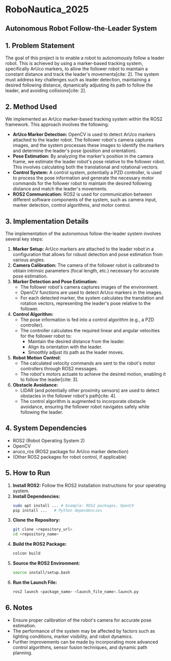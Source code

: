 # RoboNautica_2025

## Autonomous Robot Follow-the-Leader System

## 1. Problem Statement

The goal of this project is to enable a robot to autonomously follow a leader robot. This is achieved by using a marker-based tracking system, specifically ArUco markers, to allow the follower robot to maintain a constant distance and track the leader's movements[cite: 2]. The system must address key challenges such as leader detection, maintaining a desired following distance, dynamically adjusting its path to follow the leader, and avoiding collisions[cite: 2].

## 2. Method Used

We implemented an ArUco marker-based tracking system within the ROS2 framework. This approach involves the following:

* **ArUco Marker Detection:** OpenCV is used to detect ArUco markers attached to the leader robot. The follower robot's camera captures images, and the system processes these images to identify the markers and determine the leader's pose (position and orientation).
* **Pose Estimation:** By analyzing the marker's position in the camera frame, we estimate the leader robot's pose relative to the follower robot. This involves calculating both the translational and rotational vectors.
* **Control System:** A control system, potentially a PZD controller, is used to process the pose information and generate the necessary motor commands for the follower robot to maintain the desired following distance and match the leader's movements.
* **ROS2 Communication:** ROS2 is used for communication between different software components of the system, such as camera input, marker detection, control algorithms, and motor control.

## 3. Implementation Details

The implementation of the autonomous follow-the-leader system involves several key steps:

1.  **Marker Setup:** ArUco markers are attached to the leader robot in a configuration that allows for robust detection and pose estimation from various angles.
2.  **Camera Calibration:** The camera of the follower robot is calibrated to obtain intrinsic parameters (focal length, etc.) necessary for accurate pose estimation.
3.  **Marker Detection and Pose Estimation:**
    * The follower robot's camera captures images of the environment.
    * OpenCV functions are used to detect ArUco markers in the images.
    * For each detected marker, the system calculates the translation and rotation vectors, representing the leader's pose relative to the follower.
4.  **Control Algorithm:**
    * The pose information is fed into a control algorithm (e.g., a PZD controller).
    * The controller calculates the required linear and angular velocities for the follower robot to:
        * Maintain the desired distance from the leader.
        * Align its orientation with the leader.
        * Smoothly adjust its path as the leader moves.
5.  **Robot Motion Control:**
    * The calculated velocity commands are sent to the robot's motor controllers through ROS2 messages.
    * The robot's motors actuate to achieve the desired motion, enabling it to follow the leader[cite: 3].
6.  **Obstacle Avoidance:**
    * LIDAR (and potentially other proximity sensors) are used to detect obstacles in the follower robot's path[cite: 4].
    * The control algorithm is augmented to incorporate obstacle avoidance, ensuring the follower robot navigates safely while following the leader.

## 4. System Dependencies

* ROS2 (Robot Operating System 2)
* OpenCV
* aruco\_ros (ROS2 package for ArUco marker detection)
* (Other ROS2 packages for robot control, if applicable)

## 5. How to Run

1.  **Install ROS2:** Follow the ROS2 installation instructions for your operating system.
2.  **Install Dependencies:**
    ```bash
    sudo apt install ... # Example: ROS2 packages, OpenCV
    pip install ...   # Python dependencies
    ```
3.  **Clone the Repository:**
    ```bash
    git clone <repository_url>
    cd <repository_name>
    ```
4.  **Build the ROS2 Package:**
    ```bash
    colcon build
    ```
5.  **Source the ROS2 Environment:**
    ```bash
    source install/setup.bash
    ```
6.  **Run the Launch File:**
    ```bash
    ros2 launch <package_name> <launch_file_name>.launch.py
    ```

## 6. Notes

* Ensure proper calibration of the robot's camera for accurate pose estimation.
* The performance of the system may be affected by factors such as lighting conditions, marker visibility, and robot dynamics.
* Further improvements can be made by incorporating more advanced control algorithms, sensor fusion techniques, and dynamic path planning.
